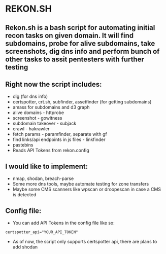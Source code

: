 # REKON.SH

## Rekon.sh is a bash script for automating initial recon tasks on given domain. It will find subdomains, probe for alive subdomains, take screenshots, dig dns info and perform bunch of other tasks to assit pentesters with further testing

## Right now the script includes:

* dig (for dns info)
* certspotter, crt.sh, subfinder, assetfinder (for getting subdomains)
* amass for subdomains and d3 graph
* alive domains - httprobe
* screenshot - gowitness
* subdomain takeover - subjack
* crawl - hakrawler
* fetch params - paramfinder, separate with gf
* find links/api endpoints in js files - linkfinder
* pastebins
* Reads API Tokens from rekon.config

## I would like to implement:

* nmap, shodan, breach-parse
* Some more dns tools, maybe automate testing for zone transfers
* Maybe some CMS scanners like wpscan or droopescan in case a CMS is detected

## Config file:

* You can add API Tokens in the config file like so:
```
certspotter_api="YOUR_API_TOKEN"
```
* As of now, the script only supports certspotter api, there are plans to add shodan

